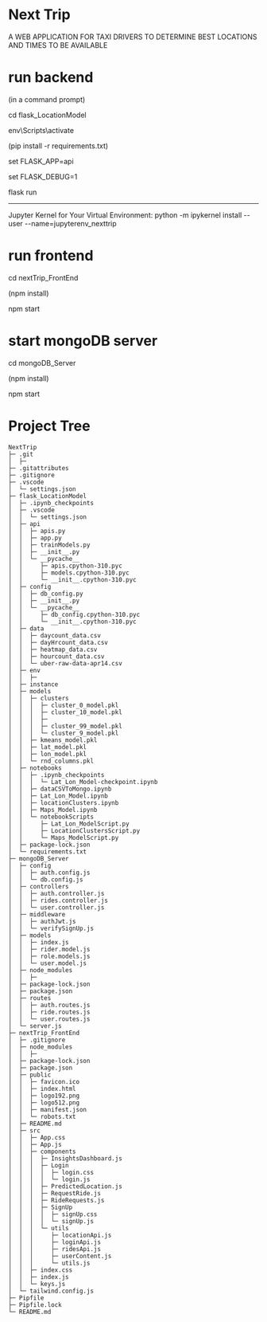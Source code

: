# Next Trip

A WEB APPLICATION FOR TAXI DRIVERS TO DETERMINE BEST LOCATIONS AND TIMES TO BE AVAILABLE

# run backend

(in a command prompt)

cd flask_LocationModel

env\Scripts\activate

(pip install -r requirements.txt)

set FLASK_APP=api

set FLASK_DEBUG=1

flask run

---

Jupyter Kernel for Your Virtual Environment:
python -m ipykernel install --user --name=jupyterenv_nexttrip

# run frontend

cd nextTrip_FrontEnd

(npm install)

npm start

# start mongoDB server

cd mongoDB_Server

(npm install)

npm start

# Project Tree

```
NextTrip
├─ .git
│  ├─
├─ .gitattributes
├─ .gitignore
├─ .vscode
│  └─ settings.json
├─ flask_LocationModel
│  ├─ .ipynb_checkpoints
│  ├─ .vscode
│  │  └─ settings.json
│  ├─ api
│  │  ├─ apis.py
│  │  ├─ app.py
│  │  ├─ trainModels.py
│  │  ├─ __init__.py
│  │  └─ __pycache__
│  │     ├─ apis.cpython-310.pyc
│  │     ├─ models.cpython-310.pyc
│  │     └─ __init__.cpython-310.pyc
│  ├─ config
│  │  ├─ db_config.py
│  │  ├─ __init__.py
│  │  └─ __pycache__
│  │     ├─ db_config.cpython-310.pyc
│  │     └─ __init__.cpython-310.pyc
│  ├─ data
│  │  ├─ daycount_data.csv
│  │  ├─ dayHrcount_data.csv
│  │  ├─ heatmap_data.csv
│  │  ├─ hourcount_data.csv
│  │  └─ uber-raw-data-apr14.csv
│  ├─ env
│  │  ├─
│  ├─ instance
│  ├─ models
│  │  ├─ clusters
│  │  │  ├─ cluster_0_model.pkl
│  │  │  ├─ cluster_10_model.pkl
│  │  │  ├─
│  │  │  ├─ cluster_99_model.pkl
│  │  │  └─ cluster_9_model.pkl
│  │  ├─ kmeans_model.pkl
│  │  ├─ lat_model.pkl
│  │  ├─ lon_model.pkl
│  │  └─ rnd_columns.pkl
│  ├─ notebooks
│  │  ├─ .ipynb_checkpoints
│  │  │  └─ Lat_Lon_Model-checkpoint.ipynb
│  │  ├─ dataCSVToMongo.ipynb
│  │  ├─ Lat_Lon_Model.ipynb
│  │  ├─ locationClusters.ipynb
│  │  ├─ Maps_Model.ipynb
│  │  └─ notebookScripts
│  │     ├─ Lat_Lon_ModelScript.py
│  │     ├─ LocationClustersScript.py
│  │     └─ Maps_ModelScript.py
│  ├─ package-lock.json
│  └─ requirements.txt
├─ mongoDB_Server
│  ├─ config
│  │  ├─ auth.config.js
│  │  └─ db.config.js
│  ├─ controllers
│  │  ├─ auth.controller.js
│  │  ├─ rides.controller.js
│  │  └─ user.controller.js
│  ├─ middleware
│  │  ├─ authJwt.js
│  │  └─ verifySignUp.js
│  ├─ models
│  │  ├─ index.js
│  │  ├─ rider.model.js
│  │  ├─ role.models.js
│  │  └─ user.model.js
│  ├─ node_modules
│  │  ├─
│  ├─ package-lock.json
│  ├─ package.json
│  ├─ routes
│  │  ├─ auth.routes.js
│  │  ├─ ride.routes.js
│  │  └─ user.routes.js
│  └─ server.js
├─ nextTrip_FrontEnd
│  ├─ .gitignore
│  ├─ node_modules
│  │  ├─
│  ├─ package-lock.json
│  ├─ package.json
│  ├─ public
│  │  ├─ favicon.ico
│  │  ├─ index.html
│  │  ├─ logo192.png
│  │  ├─ logo512.png
│  │  ├─ manifest.json
│  │  └─ robots.txt
│  ├─ README.md
│  ├─ src
│  │  ├─ App.css
│  │  ├─ App.js
│  │  ├─ components
│  │  │  ├─ InsightsDashboard.js
│  │  │  ├─ Login
│  │  │  │  ├─ login.css
│  │  │  │  └─ login.js
│  │  │  ├─ PredictedLocation.js
│  │  │  ├─ RequestRide.js
│  │  │  ├─ RideRequests.js
│  │  │  ├─ SignUp
│  │  │  │  ├─ signUp.css
│  │  │  │  └─ signUp.js
│  │  │  └─ utils
│  │  │     ├─ locationApi.js
│  │  │     ├─ loginApi.js
│  │  │     ├─ ridesApi.js
│  │  │     ├─ userContent.js
│  │  │     └─ utils.js
│  │  ├─ index.css
│  │  ├─ index.js
│  │  └─ keys.js
│  └─ tailwind.config.js
├─ Pipfile
├─ Pipfile.lock
└─ README.md

```
